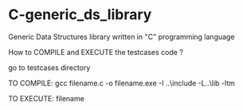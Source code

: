 # C-generic_ds_library
Generic Data Structures library written in "C" programming language

How to COMPILE and EXECUTE the testcases code ?

go to testcases directory

TO COMPILE: gcc filename.c -o filename.exe -I ..\include -L..\lib -ltm

TO EXECUTE: filename
